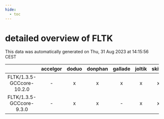 ```yaml
---
hide:
  - toc
---
```


detailed overview of FLTK
=========================


This data was automatically generated on Thu, 31 Aug 2023 at 14:15:56 CEST  

| |accelgor|doduo|donphan|gallade|joltik|skitty|swalot|victini|
| :---: | :---: | :---: | :---: | :---: | :---: | :---: | :---: | :---: |
|FLTK/1.3.5-GCCcore-10.2.0|-|x|x|x|x|x|x|x|
|FLTK/1.3.5-GCCcore-9.3.0|-|x|x|-|x|x|x|x|
